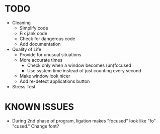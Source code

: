 # TODO

- Cleaning
	- Simplify code
 	- Fix jank code
 	- Check for dangerous code
 	- Add documentation
- Quality of Life
 	- Provide for unusual situations
 	- More accurate times
		- Check only when a window becomes (un)focused
		- Use system time instead of just counting every second
 	- Make window look nicer
 	- Add re-detect applications button
- Stress Test

# KNOWN ISSUES

- During 2nd phase of program, ligation makes "focused" look like "fo" "cused." Change font?
